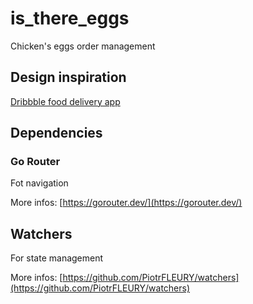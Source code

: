 # is_there_eggs
Chicken's eggs order management

## Design inspiration

[Dribbble food delivery app](https://dribbble.com/shots/18911469-Food-Delivery-App)

## Dependencies

### Go Router

Fot navigation 

More infos: [https://gorouter.dev/](https://gorouter.dev/)

## Watchers

For state management

More infos: [https://github.com/PiotrFLEURY/watchers](https://github.com/PiotrFLEURY/watchers)